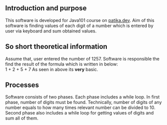 ## Introduction and purpose
This software is developed for Java101 course on <a href="https://patika.dev">patika.dev</a>. Aim of this software is finding values of each digit of a number which is entered by user via keyboard and sum obtained values.<br/>

## So short theoretical information
Assume that, user entered the number of 1257. Software is responsible the find the result of the formula which is written in below:<br/>
    1 + 2 + 5 + 7
As seen in above its <b>very</b> basic.

## Processes
Software consists of two phases. Each phase includes a while loop. In first phase, number of digits must be found. Technically, number of digits of any number equals to how many times relevant number can be divided to 10.
Second phase also includes a while loop for getting values of digits and sum all of them.
